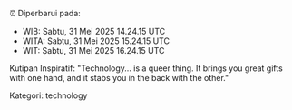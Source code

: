 ⏰ Diperbarui pada:
- WIB: Sabtu, 31 Mei 2025 14.24.15 UTC
- WITA: Sabtu, 31 Mei 2025 15.24.15 UTC
- WIT: Sabtu, 31 Mei 2025 16.24.15 UTC

Kutipan Inspiratif:
"Technology... is a queer thing. It brings you great gifts with one hand, and it stabs you in the back with the other."


Kategori: technology

